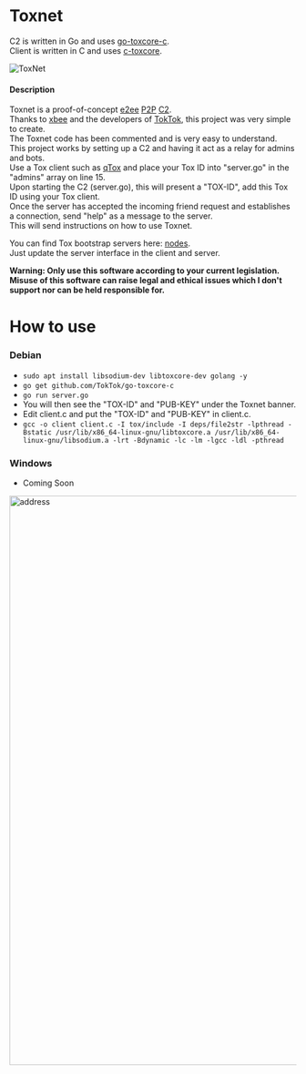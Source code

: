 # Toxnet

C2 is written in Go and uses [go-toxcore-c](https://github.com/TokTok/go-toxcore-c).  
Client is written in C and uses [c-toxcore](https://github.com/TokTok/c-toxcore).

![ToxNet](https://i.imgur.com/ySV3ynY.png)

#### Description
Toxnet is a proof-of-concept [e2ee](https://en.wikipedia.org/wiki/End-to-end_encryption) [P2P](https://en.wikipedia.org/wiki/Peer-to-peer) [C2](https://en.wikipedia.org/wiki/Command_and_control).   
Thanks to [xbee](https://github.com/xbee) and the developers of [TokTok](https://github.com/TokTok), this project was very simple to create.  
The Toxnet code has been commented and is very easy to understand.  
This project works by setting up a C2 and having it act as a relay for admins and bots.  
Use a Tox client such as [qTox](https://qtox.github.io/) and place your Tox ID into "server.go" in the "admins" array on line 15.  
Upon starting the C2 (server.go), this will present a "TOX-ID", add this Tox ID using your Tox client.  
Once the server has accepted the incoming friend request and establishes a connection, send "help" as a message to the server.  
This will send instructions on how to use Toxnet.  

You can find Tox bootstrap servers here: [nodes](https://nodes.tox.chat).  
Just update the server interface in the client and server.  


__Warning: Only use this software according to your current legislation. Misuse of this software can raise legal and ethical issues which I don't support nor can be held responsible for.__

How to use
==========

### Debian

* `sudo apt install libsodium-dev libtoxcore-dev golang -y`
* `go get github.com/TokTok/go-toxcore-c`
* `go run server.go`
* You will then see the "TOX-ID" and "PUB-KEY" under the Toxnet banner.
* Edit client.c and put the "TOX-ID" and "PUB-KEY" in client.c.
* `gcc -o client client.c -I tox/include -I deps/file2str -lpthread -Bstatic /usr/lib/x86_64-linux-gnu/libtoxcore.a /usr/lib/x86_64-linux-gnu/libsodium.a -lrt -Bdynamic -lc -lm -lgcc -ldl -pthread`

### Windows
* Coming Soon

<img src="https://imgur.com/HFthlr9.png" alt="address" width="1000" height="auto">
